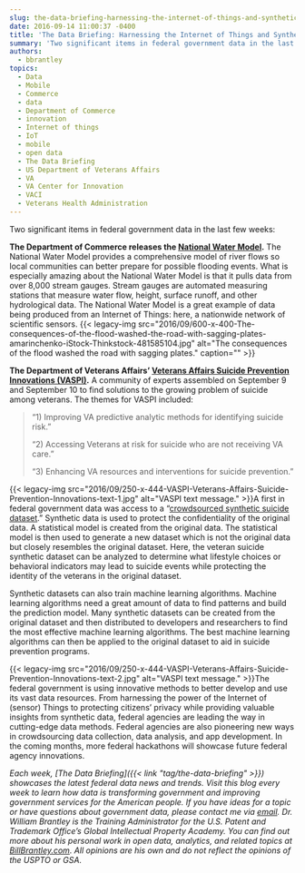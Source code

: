 ```yaml
---
slug: the-data-briefing-harnessing-the-internet-of-things-and-synthetic-data-to-provide-better-flood-warnings-and-prevent-veterans-suicides
date: 2016-09-14 11:00:37 -0400
title: 'The Data Briefing: Harnessing the Internet of Things and Synthetic Data to Provide Better Flood Warnings and Prevent Veterans Suicides'
summary: 'Two significant items in federal government data in the last few weeks: The Department of Commerce releases the National Water Model. The National Water Model provides a comprehensive model of river flows so local communities can better prepare for possible flooding events. What is especially amazing about the National Water Model is that it pulls'
authors:
  - bbrantley
topics:
  - Data
  - Mobile
  - Commerce
  - data
  - Department of Commerce
  - innovation
  - Internet of things
  - IoT
  - mobile
  - open data
  - The Data Briefing
  - US Department of Veterans Affairs
  - VA
  - VA Center for Innovation
  - VACI
  - Veterans Health Administration
---
```


Two significant items in federal government data in the last few weeks:

**The Department of Commerce releases the [National Water Model](https://www.commerce.gov/news/opinion-editorials/2016/08/op-ed-building-weather-ready-nation).** The National Water Model provides a comprehensive model of river flows so local communities can better prepare for possible flooding events. What is especially amazing about the National Water Model is that it pulls data from over 8,000 stream gauges. Stream gauges are automated measuring stations that measure water flow, height, surface runoff, and other hydrological data. The National Water Model is a great example of data being produced from an Internet of Things: here, a nationwide network of scientific sensors. {{< legacy-img src="2016/09/600-x-400-The-consequences-of-the-flood-washed-the-road-with-sagging-plates-amarinchenko-iStock-Thinkstock-481585104.jpg" alt="The consequences of the flood washed the road with sagging plates." caption="" >}} 

**The Department of Veterans Affairs’ [Veterans Affairs Suicide Prevention Innovations (VASPI)](https://www.data.gov/event/veterans-affairs-suicide-prevention-innovations/).** A community of experts assembled on September 9 and September 10 to find solutions to the growing problem of suicide among veterans. The themes for VASPI included:

> “1) Improving VA predictive analytic methods for identifying suicide risk.”
> 
> “2) Accessing Veterans at risk for suicide who are not receiving VA care.”
> 
> “3) Enhancing VA resources and interventions for suicide prevention.”

{{< legacy-img src="2016/09/250-x-444-VASPI-Veterans-Affairs-Suicide-Prevention-Innovations-text-1.jpg" alt="VASPI text message." >}}A first in federal government data was access to a “[crowdsourced synthetic suicide dataset](https://medium.com/@VAInnovation/unleashing-the-power-of-data-and-the-crowd-for-upstream-suicide-prevention-f0cf9ac9b1f6#.bh1x3rric).” Synthetic data is used to protect the confidentiality of the original data. A statistical model is created from the original data. The statistical model is then used to generate a new dataset which is not the original data but closely resembles the original dataset. Here, the veteran suicide synthetic dataset can be analyzed to determine what lifestyle choices or behavioral indicators may lead to suicide events while protecting the identity of the veterans in the original dataset.

Synthetic datasets can also train machine learning algorithms. Machine learning algorithms need a great amount of data to find patterns and build the prediction model. Many synthetic datasets can be created from the original dataset and then distributed to developers and researchers to find the most effective machine learning algorithms. The best machine learning algorithms can then be applied to the original dataset to aid in suicide prevention programs.

{{< legacy-img src="2016/09/250-x-444-VASPI-Veterans-Affairs-Suicide-Prevention-Innovations-text-2.jpg" alt="VASPI text message." >}}The federal government is using innovative methods to better develop and use its vast data resources. From harnessing the power of the Internet of (sensor) Things to protecting citizens’ privacy while providing valuable insights from synthetic data, federal agencies are leading the way in cutting-edge data methods. Federal agencies are also pioneering new ways in crowdsourcing data collection, data analysis, and app development. In the coming months, more federal hackathons will showcase future federal agency innovations.

_Each week, [The Data Briefing]({{< link "tag/the-data-briefing" >}}) showcases the latest federal data news and trends. Visit this blog every week to learn how data is transforming government and improving government services for the American people. If you have ideas for a topic or have questions about government data, please contact me via [email](mailto:bill@billbrantley.com)._
_Dr. William Brantley is the Training Administrator for the U.S. Patent and Trademark Office’s Global Intellectual Property Academy. You can find out more about his personal work in open data, analytics, and related topics at [BillBrantley.com](http://billbrantley.com). All opinions are his own and do not reflect the opinions of the USPTO or GSA._